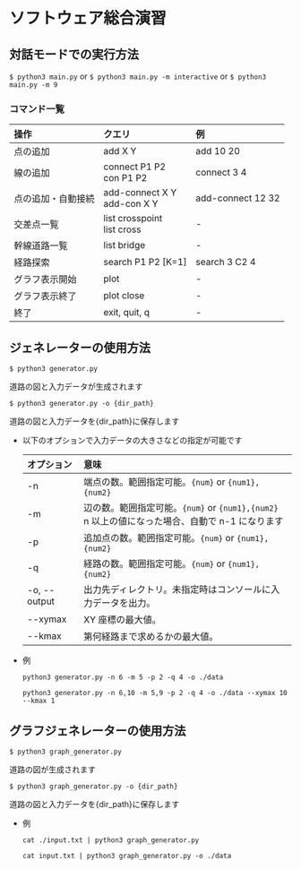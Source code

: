 # ソフトウェア総合演習

## 対話モードでの実行方法

`$ python3 main.py` or `$ python3 main.py -m interactive` or `$ python3 main.py -m 9`

### コマンド一覧

| 操作               | クエリ                         | 例                |
| :----------------- | :----------------------------- | :---------------- |
| 点の追加           | add X Y                        | add 10 20         |
| 線の追加           | connect P1 P2<br>con P1 P2     | connect 3 4       |
| 点の追加・自動接続 | add-connect X Y<br>add-con X Y | add-connect 12 32 |
| 交差点一覧         | list crosspoint<br>list cross  | -                 |
| 幹線道路一覧       | list bridge                    | -                 |
| 経路探索           | search P1 P2 [K=1]             | search 3 C2 4     |
| グラフ表示開始     | plot                           | -                 |
| グラフ表示終了     | plot close                     | -                 |
| 終了               | exit, quit, q                  | -                 |

## ジェネレーターの使用方法

`$ python3 generator.py`

道路の図と入力データが生成されます

`$ python3 generator.py -o {dir_path}`

道路の図と入力データを{dir_path}に保存します

- 以下のオプションで入力データの大きさなどの指定が可能です

  | オプション   | 意味                                                                                              |
  | :----------- | :------------------------------------------------------------------------------------------------ |
  | -n           | 端点の数。範囲指定可能。`{num}` or `{num1},{num2}`                                                |
  | -m           | 辺の数。範囲指定可能。`{num}` or `{num1},{num2}`<br>n 以上の値になった場合、自動で n-1 になります |
  | -p           | 追加点の数。範囲指定可能。`{num}` or `{num1},{num2}`                                              |
  | -q           | 経路の数。範囲指定可能。`{num}` or `{num1},{num2}`                                                |
  | -o, --output | 出力先ディレクトリ。未指定時はコンソールに入力データを出力。                                      |
  | --xymax      | XY 座標の最大値。                                                                                 |
  | --kmax       | 第何経路まで求めるかの最大値。                                                                    |

- 例

  `python3 generator.py -n 6 -m 5 -p 2 -q 4 -o ./data`

  `python3 generator.py -n 6,10 -m 5,9 -p 2 -q 4 -o ./data --xymax 10 --kmax 1`

## グラフジェネレーターの使用方法

`$ python3 graph_generator.py`

道路の図が生成されます

`$ python3 graph_generator.py -o {dir_path}`

道路の図と入力データを{dir_path}に保存します

- 例

  `cat ./input.txt | python3 graph_generator.py`

  `cat input.txt | python3 graph_generator.py -o ./data`
